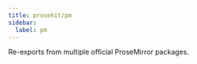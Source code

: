 ```yaml
---
title: prosekit/pm
sidebar:
  label: pm
---
```



Re-exports from multiple official ProseMirror packages.

